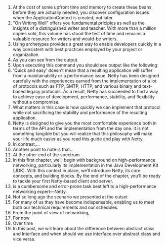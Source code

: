 1. At the cost of some upfront time and memory to create these beans before they are actually needed, you discover configuration issues when the ApplicationContext is created, not later.
2. "On Writing Well" offers you fundamental priciples as well as the insights of a distinguished writer and teacher. With more than a million copies sold, this volume has stood the test of time and remains a valuable resource for writers and would-be writers.
3. Using archetypes provides a great way to enable developers quickly in a way consistent with best practices employed by your project or organization. 
4. As you can see from the output.
5. Upon executing this command you should see output like the following:
6. 'Quick and easy' doesn't mean that a resulting application will suffer from a maintainability or a performance issue. Netty has been designed carefully with the experiences earned from the implementation of a lot of protocols such as FTP, SMTP, HTTP, and various binary and text-based legacy protocols. As a result, Netty has succeeded to find a way to achieve ease of development, performance, stability, and flexibility without a compromise.
7. What matters in this case is how quickly we can implement that protocol while not sacrificing the stability and performance of the resulting application.
8. Netty is designed to give you the most comfortable experience both in terms of the API and the implementation from the day one. It is not something tangible but you will realize that this philosophy will make your life much easier as you read this guide and play with Netty.
9. In contrast,...
10. Another point to note is that...
11. At the other end of the spectrum
12. In this first chapter, we’ll begin with background on high-performance networking, particularly its implementation in the Java Development Kit (JDK). With this context in place, we’ll introduce Netty, its core concepts, and building blocks. By the end of the chapter, you’ll be ready to tackle your first Netty-based client and server.
13. is a cumbersome and error-prone task best left to a high-performance networking expert—Netty.
14. Not so long ago the scenario we presented at the outset
15. For many of us they have become indispensable, enabling us to meet both our technical requirements and our schedules.
16. From the point of view of networking, 
17. For now
18. Over time
19. In this post, we will learn about the difference between abstract class and Interface and when should we use interface over abstract class and vice versa.